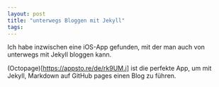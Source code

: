 ```yaml
---
layout: post
title: "unterwegs Bloggen mit Jekyll"
tags: 
---
```


Ich habe inzwischen eine iOS-App gefunden, mit der man auch von unterwegs mit Jekyll bloggen kann.

(Octopage)[https://appsto.re/de/rk9UM.i] ist die perfekte App, um mit Jekyll, Markdown auf GitHub pages einen Blog zu führen. 
